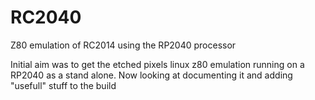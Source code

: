 # RC2040
Z80 emulation of RC2014 using the RP2040 processor 

Initial aim was to get the etched pixels linux z80 emulation running on a RP2040 as a stand alone.
Now looking at documenting it and adding "usefull" stuff to the build
